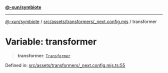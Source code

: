 [**@-xun/symbiote**](../../../../../README.md)

***

[@-xun/symbiote](../../../../../README.md) / [src/assets/transformers/\_next.config.mjs](../README.md) / transformer

# Variable: transformer

> **transformer**: [`Transformer`](../../../type-aliases/Transformer.md)

Defined in: [src/assets/transformers/\_next.config.mjs.ts:55](https://github.com/Xunnamius/symbiote/blob/39b78f935df3d66a96654bd78c86b3952384b660/src/assets/transformers/_next.config.mjs.ts#L55)
